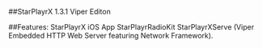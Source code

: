 ##StarPlayrX 1.3.1 Viper Editon

##Features:
StarPlayrX iOS App
StarPlayrRadioKit
StarPlayrXServe (Viper Embedded HTTP Web Server featuring Network Framework).

